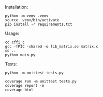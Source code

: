 Installation: 
~~~
python -m venv .venv
source .venv/bin/activate
pip install -r requirements.txt
~~~

Usage:
~~~
cd cffi_c
gcc -fPIC -shared -o lib_matrix.so matrix.c
cd ..
python main.py
~~~

Tests:
~~~
python -m unittest tests.py

coverage run -m unittest tests.py
coverage report -m
coverage html
~~~
